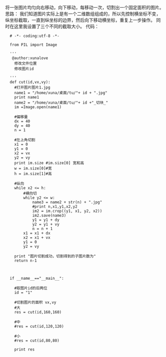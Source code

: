 ﻿将一张图片均匀向右移动，向下移动，每移动一次，切割出一个固定面积的图片。
思路：
我们知道图片实际上是有一个二维数组组成的，所以先控制横坐标不变，纵坐标截取，一直到纵坐标的边界，然后向下移动横坐标，重复上一步操作。
同时在这里我设置了三个不同的截取大小。
代码：

      # -*- coding:utf-8 -*-

      from PIL import Image

      '''
       @author:xunalove
        修改文件位置
        修改图片id

      '''
      def cut(id,vx,vy):
        #打开图片图片1.jpg
        name1 = "/home/xuna/桌面/tu/"+ id + ".jpg"
        print name1
        name2 = "/home/xuna/桌面/tu/"+ id +"_切块_"
        im =Image.open(name1)

        #偏移量
        dx = 40
        dy = 40
        n = 1

        #左上角切割
        x1 = 0
        y1 = 0
        x2 = vx
        y2 = vy
        print im.size #im.size[0] 宽和高
        w = im.size[0]#宽
        h = im.size[1]#高

        #纵向
        while x2 <= h:
            #横向切
            while y2 <= w:
                name3 = name2 + str(n) + ".jpg"
                #print n,x1,y1,x2,y2
                im2 = im.crop((y1, x1, y2, x2))
                im2.save(name3)
                y1 = y1 + dy
                y2 = y1 + vy
                n = n + 1
            x1 = x1 + dx
            x2 = x1 + vx
            y1 = 0
            y2 = vy

        print "图片切割成功，切割得到的子图片数为"
        return n-1



      if __name__=="__main__":

        #取图片id的后两位
        id = "1"

        #切割图片的面积 vx,vy
        #大
        res = cut(id,160,160)

        #中
        #res = cut(id,120,120)

        #小
        #res = cut(id,80,80)

        print res


